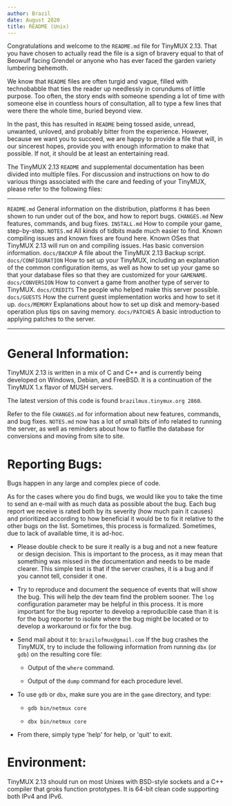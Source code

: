 ```yaml
---
author: Brazil
date: August 2020
title: README (Unix)
---
```


Congratulations and welcome to the `README.md` file for TinyMUX 2.13. That
you have chosen to actually read the file is a sign of bravery equal to
that of Beowulf facing Grendel or anyone who has ever faced the garden
variety lumbering behemoth.

We know that `README` files are often turgid and vague, filled with
technobabble that ties the reader up needlessly in corundums of little
purpose. Too often, the story ends with someone spending a lot of time
with someone else in countless hours of consultation, all to type a few
lines that were there the whole time, buried beyond view.

In the past, this has resulted in `README` being tossed aside, unread,
unwanted, unloved, and probably bitter from the experience. However,
because we want you to succeed, we are happy to provide a file that
will, in our sincerest hopes, provide you with enough information to
make that possible. If not, it should be at least an entertaining read.

The TinyMUX 2.13 `README` and supplemental documentation has been divided
into multiple files. For discussion and instructions on how to do
various things associated with the care and feeding of your TinyMUX,
please refer to the following files:

  -------------------- --------------------------------------------------------------------------------------------------------------------------------------------------------------------------------------------------------
  `README.md`          General information on the distribution, platforms it has been shown to run under out of the box, and how to report bugs.
  `CHANGES.md`         New features, commands, and bug fixes.
  `INSTALL.md`         How to compile your game, step-by-step.
  `NOTES.md`           All kinds of tidbits made much easier to find. Known compiling issues and known fixes are found here. Known OSes that TinyMUX 2.13 will run on and compiling issues. Has basic conversion information.
  `docs/BACKUP`        A file about the TinyMUX 2.13 Backup script.
  `docs/CONFIGURATION` How to set up your TinyMUX, including an explanation of the common configuration items, as well as how to set up your game so that your database files so that they are customized for your `GAMENAME`.
  `docs/CONVERSION`    How to convert a game from another type of server to TinyMUX.
  `docs/CREDITS`       The people who helped make this server possible.
  `docs/GUESTS`        How the current guest implementation works and how to set it up.
  `docs/MEMORY`        Explanations about how to set up disk and memory-based operation plus tips on saving memory.
  `docs/PATCHES`       A basic introduction to applying patches to the server.
  -------------------- --------------------------------------------------------------------------------------------------------------------------------------------------------------------------------------------------------

# General Information:

TinyMUX 2.13 is written in a mix of C and C++ and is currently being
developed on Windows, Debian, and FreeBSD. It is a continuation of the
TinyMUX 1.x flavor of MUSH servers.

The latest version of this code is found `brazilmux.tinymux.org 2860`.

Refer to the file `CHANGES.md` for information about new features,
commands, and bug fixes. `NOTES.md` now has a lot of small bits of info
related to running the server, as well as reminders about how to
flatfile the database for conversions and moving from site to site.

# Reporting Bugs:

Bugs happen in any large and complex piece of code.

As for the cases where you do find bugs, we would like you to take the
time to send an e-mail with as much data as possible about the bug. Each
bug report we receive is rated both by its severity (how much pain it
causes) and prioritized according to how beneficial it would be to fix
it relative to the other bugs on the list. Sometimes, this process is
formalized. Sometimes, due to lack of available time, it is ad-hoc.

-   Please double check to be sure it really is a bug and not a new
    feature or design decision. This is important to the process, as it
    may mean that something was missed in the documentation and needs to
    be made clearer. This simple test is that if the server crashes, it
    is a bug and if you cannot tell, consider it one.

-   Try to reproduce and document the sequence of events that will show
    the bug. This will help the dev team find the problem sooner. The
    `log` configuration parameter may be helpful in this process. It is
    more important for the bug reporter to develop a reproducible case
    than it is for the bug reporter to isolate where the bug might be
    located or to develop a workaround or fix for the bug.

-   Send mail about it to: `brazilofmux@gmail.com` If the bug crashes the
    TinyMUX, try to include the following information from running `dbx`
    (or `gdb`) on the resulting core file:

    -   Output of the `where` command.

    -   Output of the `dump` command for each procedure level.

-   To use `gdb` or `dbx`, make sure you are in the `game` directory, and
    type:

    -   `gdb bin/netmux core`

    -   `dbx bin/netmux core`

-   From there, simply type 'help' for help, or 'quit' to exit.

# Environment:

TinyMUX 2.13 should run on most Unixes with BSD-style sockets and a C++
compiler that groks function prototypes. It is 64-bit clean code
supporting both IPv4 and IPv6.
